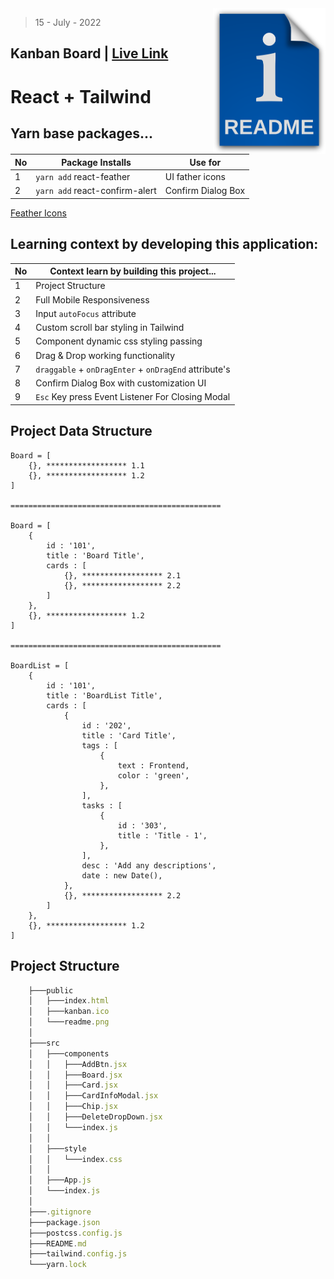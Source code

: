 <img src="./public/readme.png" style='width:180px' align="right" />

> 15 - July - 2022
## Kanban Board | [Live Link](https://kanban-bd.netlify.app)

# React + Tailwind

## Yarn base packages...
|No| Package Installs               | Use for                  |
|--|--------------------------------|--------------------------|
| 1| `yarn add` react-feather       | UI father icons          |
| 2| `yarn add` react-confirm-alert | Confirm Dialog Box       |


[Feather Icons](https://feathericons.com)


## Learning context by developing this application:
|No| Context learn by building this project... | 
|--|-------------------------------------------|
| 1| Project Structure                         | 
| 2| Full Mobile Responsiveness                | 
| 3| Input `autoFocus` attribute               | 
| 4| Custom scroll bar styling in Tailwind     | 
| 5| Component dynamic css styling passing     |
| 6| Drag & Drop working functionality         |
| 7| `draggable` + `onDragEnter` + `onDragEnd` attribute's  |
| 8| Confirm Dialog Box with customization UI  |
| 9| `Esc` Key press Event Listener For Closing Modal |



## Project Data Structure
```
Board = [
    {}, ****************** 1.1
    {}, ****************** 1.2
]

===============================================

Board = [
    {
        id : '101',
        title : 'Board Title',
        cards : [
            {}, ****************** 2.1
            {}, ****************** 2.2
        ]
    },
    {}, ****************** 1.2
]

===============================================

BoardList = [
    {
        id : '101',
        title : 'BoardList Title',
        cards : [
            {
                id : '202',
                title : 'Card Title',
                tags : [
                    {
                        text : Frontend,
                        color : 'green',
                    },
                ],
                tasks : [
                    {
                        id : '303',
                        title : 'Title - 1',
                    },
                ],
                desc : 'Add any descriptions',
                date : new Date(),
            },
            {}, ****************** 2.2
        ]
    },
    {}, ****************** 1.2
]
```

## Project Structure
```jsx
    ├───public
    │   ├───index.html
    │   ├───kanban.ico
    │   └───readme.png
    │
    ├───src
    │   ├───components
    │   │   ├───AddBtn.jsx
    │   │   ├───Board.jsx
    │   │   ├───Card.jsx
    │   │   ├───CardInfoModal.jsx
    │   │   ├───Chip.jsx
    │   │   ├───DeleteDropDown.jsx
    │   │   └───index.js
    │   │
    │   ├───style
    │   │   └───index.css
    │   │
    │   ├───App.js
    │   └───index.js
    │   
    ├───.gitignore
    ├───package.json
    ├───postcss.config.js
    ├───README.md
    ├───tailwind.config.js
    └───yarn.lock
```


